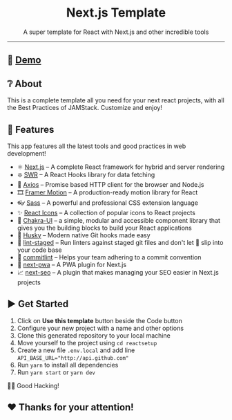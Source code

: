 <!-- markdownlint-disable MD026 -->
<!-- markdownlint-disable MD033 -->
<!-- markdownlint-disable MD041 -->

<h1 align="center">
  Next.js Template
</h1>

<!-- Banner Section
<p align="center">
  <br>
  <img src="#" alt="Logotipo do Projeto" />
  <br>
</p> -->
<p align="center">
  A super template for React with Next.js and other incredible tools
</p>

---

<!-- Badges Section
<br>
<p align="center">
  <a href="https://vercel.com" target="_blank" rel="noopener">
    <img src="./public/powered-by-vercel.svg" width="175" alt="Powered by Vercel" />
  </a>
  <br>
  <br>
  <a href="https://opensource.org/licenses/MIT">
    <img src="https://img.shields.io/badge/License-MIT-blue.svg" alt="License MIT">
  </a>
  <br>
  <br>
  <a href="https://forthebadge.com">
    <img src="https://forthebadge.com/images/badges/validated-html5.svg" alt="Validated HTML5" />
    <img src="https://forthebadge.com/images/badges/powered-by-coffee.svg" alt="Powered by Coffee" />
    <img src="https://forthebadge.com/images/badges/built-with-love.svg" alt="Made with TypeScript" />
  </a>
</p>
-->

<!-- Desktop/Mobile GIF Demo Section
<div align="center">
  <img src="#" alt="Demo Desktop" width="600px" height="300px">
  <img src="#" alt="Demo Mobile" height="300px">
</div>

---

-->

<!-- Link Demo Section -->

## 🚀 [Demo](https://reactsetup-sigma.vercel.app)

## ❔ About

This is a complete template all you need for your next react projects, with all the Best Practices of JAMStack. Customize and enjoy!

## 🌟 Features

This app features all the latest tools and good practices in web development!

- ⚛️ [Next.js](https://nextjs.org) – A complete React framework for hybrid and server rendering
- ❇️ [SWR](https://swr.vercel.app) – A React Hooks library for data fetching
- 🔄 [Axios](https://github.com/axios/axios) – Promise based HTTP client for the browser and Node.js
- 🎞️ [Framer Motion](https://www.framer.com/motion) – A production-ready motion library for React
- 👓 [Sass](https://sass-lang.com) – A powerful and professional CSS extension language
- ✨ [React Icons](https://react-icons.github.io/react-icons) – A collection of popular icons to React projects
- 🎨 [Chakra-UI](https://chakra-ui.com) – a simple, modular and accessible component library that gives you the building blocks to build your React applications
- 🐺 [Husky](https://github.com/typicode/husky) – Modern native Git hooks made easy
- 💩 [lint-staged](https://github.com/okonet/lint-staged) – Run linters against staged git files and don't let 💩 slip into your code base
- 📓 [commitlint](https://commitlint.js.org) – Helps your team adhering to a commit convention
- 📱 [next-pwa](https://github.com/shadowwalker/next-pwa) – A PWA plugin for Next.js
- 📈 [next-seo](https://github.com/garmeeh/next-seo) – A plugin that makes managing your SEO easier in Next.js projects

## ▶️ Get Started

1. Click on **Use this template** button beside the Code button
2. Configure your new project with a name and other options
3. Clone this generated repository to your local machine
4. Move yourself to the project using `cd reactsetup`
5. Create a new file `.env.local` and add line `API_BASE_URL="http://api.github.com"`
6. Run `yarn` to install all dependencies
7. Run `yarn start` or `yarn dev`

👨‍💻 Good Hacking!

## ❤️ Thanks for your attention!

<!-- License Section
### License

This project is licensed under the MIT License - see the [LICENSE](https://opensource.org/licenses/MIT) page for details.
-->
